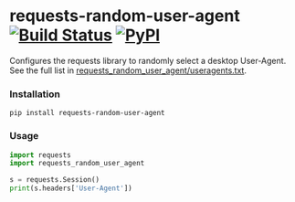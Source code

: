 # requests-random-user-agent [![Build Status](https://travis-ci.org/DavidWittman/requests-random-user-agent.svg?branch=master)](https://travis-ci.org/DavidWittman/requests-random-user-agent) [![PyPI](https://img.shields.io/pypi/v/requests-random-user-agent.svg)](https://pypi.org/project/requests-random-user-agent/)

Configures the requests library to randomly select a desktop User-Agent. See the full list in [requests_random_user_agent/useragents.txt](requests_random_user_agent/useragents.txt).

### Installation

```
pip install requests-random-user-agent
```

### Usage

``` python
import requests
import requests_random_user_agent

s = requests.Session()
print(s.headers['User-Agent'])
```
